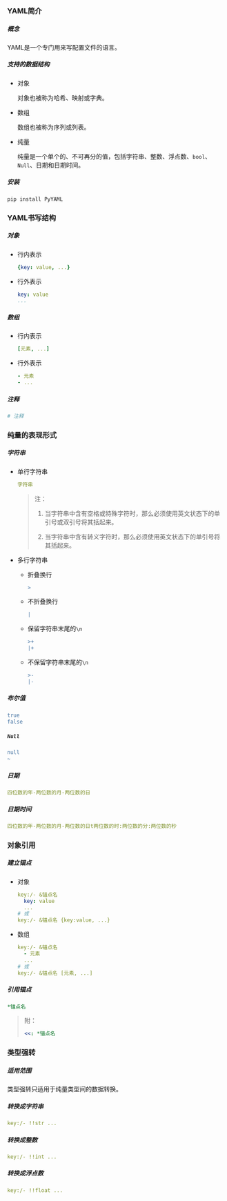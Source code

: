### YAML简介

##### 概念

YAML是一个专门用来写配置文件的语言。

##### 支持的数据结构

* 对象

    对象也被称为哈希、映射或字典。
    
* 数组
    
    数组也被称为序列或列表。
    
* 纯量
    
    纯量是一个单个的、不可再分的值，包括字符串、整数、浮点数、`bool`、`Null`、日期和日期时间。

##### 安装

```shell
pip install PyYAML
```

### YAML书写结构

##### 对象

* 行内表示

    ```yaml
    {key: value, ...}
    ```

* 行外表示

    ```yaml
    key: value
    ...
    ```

##### 数组

* 行内表示

    ```yaml
    [元素, ...]
    ```

* 行外表示

    ```yaml
    - 元素
    - ...
    ```

##### 注释

```yaml
# 注释
```

### 纯量的表现形式

##### 字符串

* 单行字符串

    ```yaml
    字符串
    ```
    
    > 注：
    >
    > 1. 当字符串中含有空格或特殊字符时，那么必须使用英文状态下的单引号或双引号将其括起来。
    >
    > 2. 当字符串中含有转义字符时，那么必须使用英文状态下的单引号将其括起来。

* 多行字符串

    * 折叠换行
    
        ```yaml
        >
        ```
    
    * 不折叠换行
    
        ```yaml
        |
        ```
    
    * 保留字符串末尾的`\n`
        
        ```yaml
        >+
        |+
        ```
    
    * 不保留字符串末尾的`\n`
    
        ```yaml
        >-
        |-
        ```

##### 布尔值

```yaml
true
false
```

##### `Null`

```yaml
null
~
```

##### 日期

```yaml
四位数的年-两位数的月-两位数的日
```

##### 日期时间

```yaml
四位数的年-两位数的月-两位数的日t两位数的时:两位数的分:两位数的秒
```

### 对象引用

##### 建立锚点

* 对象

    ```yaml
    key:/- &锚点名
      key: value
      ...
    # 或
    key:/- &锚点名 {key:value, ...}
    ```

* 数组

    ```yaml
    key:/- &锚点名
      - 元素
      ...
    # 或
    key:/- &锚点名 [元素, ...]
    ```

##### 引用锚点

```yaml
*锚点名
```

> 附：
>
> ```yaml
> <<: *锚点名
> ```

### 类型强转

##### 适用范围

类型强转只适用于纯量类型间的数据转换。

##### 转换成字符串

```yaml
key:/- !!str ...
```

##### 转换成整数

```yaml
key:/- !!int ...
```

##### 转换成浮点数

```yaml
key:/- !!float ...
```